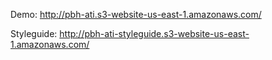 
Demo:
http://pbh-ati.s3-website-us-east-1.amazonaws.com/

Styleguide:
http://pbh-ati-styleguide.s3-website-us-east-1.amazonaws.com/
